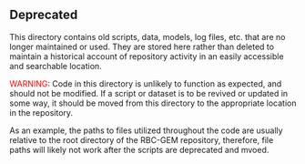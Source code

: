 ## Deprecated

This directory contains old scripts, data, models, log files, etc. that are no longer maintained or used. They are stored here rather than deleted to maintain a historical account of repository activity in an easily accessible and searchable location.

<span style="color:red">WARNING</span>: Code in this directory is unlikely to function as expected, and should not be modified. If a script or dataset is to be revived or updated in some way, it should be moved from this directory to the appropriate location in the repository.

As an example, the paths to files utilized throughout the code are usually relative to the root directory of the RBC-GEM repository, therefore, file paths will likely not work after the scripts are deprecated and mvoed.
